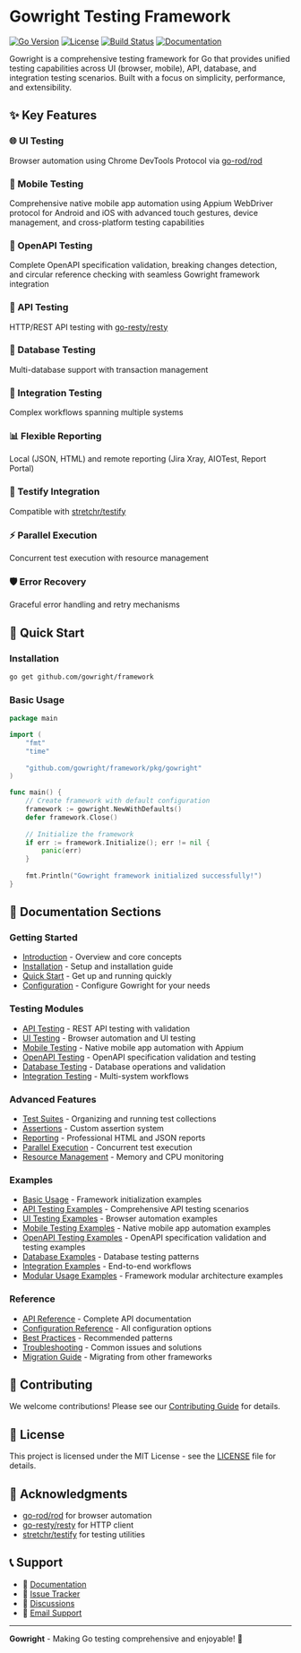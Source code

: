 # Gowright Testing Framework

[![Go Version](https://img.shields.io/badge/Go-1.22+-blue.svg)](https://golang.org)
[![License](https://img.shields.io/badge/License-MIT-green.svg)](https://github.com/gowright/framework/blob/main/LICENSE)
[![Build Status](https://img.shields.io/badge/Build-Passing-brightgreen.svg)]()
[![Documentation](https://img.shields.io/badge/docs-Docsify-blue)](https://gowright.github.io/framework/)

Gowright is a comprehensive testing framework for Go that provides unified testing capabilities across UI (browser, mobile), API, database, and integration testing scenarios. Built with a focus on simplicity, performance, and extensibility.

## ✨ Key Features

<div class="grid cards">

<div>

### 🌐 UI Testing
Browser automation using Chrome DevTools Protocol via [go-rod/rod](https://github.com/go-rod/rod)

</div>

<div>

### 📱 Mobile Testing
Comprehensive native mobile app automation using Appium WebDriver protocol for Android and iOS with advanced touch gestures, device management, and cross-platform testing capabilities

</div>

<div>

### 🔌 OpenAPI Testing
Complete OpenAPI specification validation, breaking changes detection, and circular reference checking with seamless Gowright framework integration

</div>

<div>

### 🚀 API Testing
HTTP/REST API testing with [go-resty/resty](https://github.com/go-resty/resty/v2)

</div>

<div>

### 💾 Database Testing
Multi-database support with transaction management

</div>

<div>

### 🔗 Integration Testing
Complex workflows spanning multiple systems

</div>

<div>

### 📊 Flexible Reporting
Local (JSON, HTML) and remote reporting (Jira Xray, AIOTest, Report Portal)

</div>

<div>

### 🧪 Testify Integration
Compatible with [stretchr/testify](https://github.com/stretchr/testify)

</div>

<div>

### ⚡ Parallel Execution
Concurrent test execution with resource management

</div>

<div>

### 🛡️ Error Recovery
Graceful error handling and retry mechanisms

</div>

</div>

## 🚀 Quick Start

### Installation

```bash
go get github.com/gowright/framework
```

### Basic Usage

```go
package main

import (
    "fmt"
    "time"
    
    "github.com/gowright/framework/pkg/gowright"
)

func main() {
    // Create framework with default configuration
    framework := gowright.NewWithDefaults()
    defer framework.Close()
    
    // Initialize the framework
    if err := framework.Initialize(); err != nil {
        panic(err)
    }
    
    fmt.Println("Gowright framework initialized successfully!")
}
```

## 📖 Documentation Sections

### Getting Started
- [Introduction](getting-started/introduction.md) - Overview and core concepts
- [Installation](getting-started/installation.md) - Setup and installation guide
- [Quick Start](getting-started/quick-start.md) - Get up and running quickly
- [Configuration](getting-started/configuration.md) - Configure Gowright for your needs

### Testing Modules
- [API Testing](testing-modules/api-testing.md) - REST API testing with validation
- [UI Testing](testing-modules/ui-testing.md) - Browser automation and UI testing
- [Mobile Testing](testing-modules/mobile-testing.md) - Native mobile app automation with Appium
- [OpenAPI Testing](testing-modules/openapi-testing.md) - OpenAPI specification validation and testing
- [Database Testing](testing-modules/database-testing.md) - Database operations and validation
- [Integration Testing](testing-modules/integration-testing.md) - Multi-system workflows

### Advanced Features
- [Test Suites](advanced/test-suites.md) - Organizing and running test collections
- [Assertions](advanced/assertions.md) - Custom assertion system
- [Reporting](advanced/reporting.md) - Professional HTML and JSON reports
- [Parallel Execution](advanced/parallel-execution.md) - Concurrent test execution
- [Resource Management](advanced/resource-management.md) - Memory and CPU monitoring

### Examples
- [Basic Usage](examples/basic-usage.md) - Framework initialization examples
- [API Testing Examples](examples/api-testing.md) - Comprehensive API testing scenarios
- [UI Testing Examples](examples/ui-testing.md) - Browser automation examples
- [Mobile Testing Examples](examples/mobile-testing.md) - Native mobile app automation examples
- [OpenAPI Testing Examples](examples/openapi-testing.md) - OpenAPI specification validation and testing examples
- [Database Examples](examples/database-testing.md) - Database testing patterns
- [Integration Examples](examples/integration-testing.md) - End-to-end workflows
- [Modular Usage Examples](examples/modular-usage.md) - Framework modular architecture examples

### Reference
- [API Reference](reference/api.md) - Complete API documentation
- [Configuration Reference](reference/configuration.md) - All configuration options
- [Best Practices](reference/best-practices.md) - Recommended patterns
- [Troubleshooting](reference/troubleshooting.md) - Common issues and solutions
- [Migration Guide](reference/migration.md) - Migrating from other frameworks

## 🤝 Contributing

We welcome contributions! Please see our [Contributing Guide](contributing/guide.md) for details.

## 📄 License

This project is licensed under the MIT License - see the [LICENSE](https://github.com/gowright/framework/blob/main/LICENSE) file for details.

## 🙏 Acknowledgments

- [go-rod/rod](https://github.com/go-rod/rod) for browser automation
- [go-resty/resty](https://github.com/go-resty/resty) for HTTP client
- [stretchr/testify](https://github.com/stretchr/testify) for testing utilities

## 📞 Support

- 📖 [Documentation](https://gowright.github.io/framework/)
- 🐛 [Issue Tracker](https://github.com/gowright/framework/issues)
- 💬 [Discussions](https://github.com/gowright/framework/discussions)
- 📧 [Email Support](mailto:support@gowright.dev)

---

**Gowright** - Making Go testing comprehensive and enjoyable! 🚀